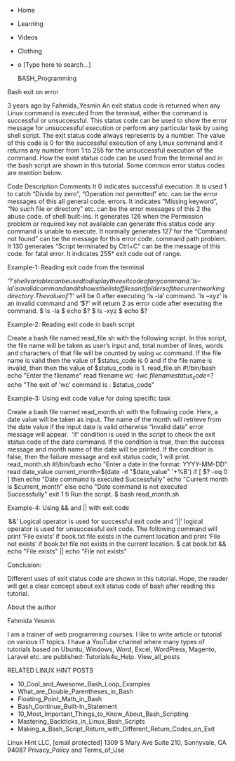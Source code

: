 





















































* Home
* Learning
* Videos
* Clothing
*
  o [Type here to search...]


   BASH_Programming


Bash exit on error

3 years ago
by Fahmida_Yesmin
An exit status code is returned when any Linux command is executed from the
terminal, either the command is successful or unsuccessful. This status code
can be used to show the error message for unsuccessful execution or perform any
particular task by using shell script. The exit status code always represents
by a number. The value of this code is 0 for the successful execution of any
Linux command and it returns any number from 1 to 255 for the unsuccessful
execution of the command. How the exist status code can be used from the
terminal and in the bash script are shown in this tutorial.
Some common error status codes are mention below.

Code Description Comments
     It
0    indicates
     successful
     execution.
     It is used
1    to catch    “Divide by zero”, “Operation not permitted” etc. can be the error messages of this
     all general code.
     errors.
     It
     indicates   “Missing keyword”, “No such file or directory” etc. can be the error messages of this
2    the abuse   code.
     of shell
     built-ins.
     It
     generates
126  when the    Permission problem or required key not available can generate this status code
     any command
     is unable
     to execute.
     It normally
     generates
127  for the     “Command not found” can be the message for this error code.
     command
     path
     problem.
     It
130  generates   “Script terminated by Ctrl+C” can be the message of this code.
     for fatal
     error.
     It
     indicates
255* exit code
     out of
     range.


Example-1: Reading exit code from the terminal

‘$?’ shell variable can be used to display the exit code of any command. ‘ls
–la’ is a valid command and it shows the list of files and folders of the
current working directory. The value of ‘$?’ will be 0 after executing ‘ls -la’
command. ‘ls –xyz’ is an invalid command and ‘$?’ will return 2 as error code
after executing the command.
$ ls -la
$ echo $?
$ ls -xyz
$ echo $?

Example-2: Reading exit code in bash script

Create a bash file named read_file.sh with the following script. In this
script, the file name will be taken as user’s input and, total number of lines,
words and characters of that file will be counted by using `wc` command. If the
file name is valid then the value of $status_code is 0 and if the file name is
invalid, then then the value of $status_code is 1.
read_file.sh
#!/bin/bash
echo "Enter the filename"
read filename
wc -lwc $filename
status_code=$?
echo "The exit of ‘wc’ command is : $status_code"

Example-3: Using exit code value for doing specific task

Create a bash file named read_month.sh with the following code. Here, a date
value will be taken as input. The name of the month will retrieve from the date
value if the input date is valid otherwise “invalid date” error message will
appear.  ‘if’ condition is used in the script to check the exit status code of
the date command. If the condition is true, then the success message and month
name of the date will be printed. If the condition is false, then the failure
message and exit status code, 1 will print.
read_month.sh
#!/bin/bash
echo "Enter a date in the format: YYYY-MM-DD"
read date_value
current_month=$(date -d "$date_value" '+%B')
if [ $? -eq 0 ]
then
echo "Date command is executed Successfully"
echo "Current month is $current_month"
else
echo "Date command is not executed Successfully"
exit 1
fi
Run the script.
$ bash read_month.sh

Example-4: Using && and || with exit code

‘&&’ Logical operator is used for successful exit code and ‘||’ logical
operator is used for unsuccessful exit code. The following command will print
‘File exists’ if book.txt file exists in the current location and print ‘File
not exists’ if book.txt file not exists in the current location.
$ cat book.txt && echo "File exists" || echo "File not exists"

Conclusion:

Different uses of exit status code are shown in this tutorial. Hope, the reader
will get a clear concept about exit status code of bash after reading this
tutorial.


About the author


Fahmida Yesmin

I am a trainer of web programming courses. I like to write article or tutorial
on various IT topics. I have a YouTube channel where many types of tutorials
based on Ubuntu, Windows, Word, Excel, WordPress, Magento, Laravel etc. are
published: Tutorials4u_Help.
View_all_posts

RELATED LINUX HINT POSTS


* 10_Cool_and_Awesome_Bash_Loop_Examples
* What_are_Double_Parentheses_in_Bash
* Floating_Point_Math_in_Bash
* Bash_Continue_Built-In_Statement
* 10_Most_Important_Things_to_Know_About_Bash_Scripting
* Mastering_Backticks_in_Linux_Bash_Scripts
* Making_a_Bash_Script_Return_with_Different_Return_Codes_on_Exit

Linux Hint LLC, [email protected]
1309 S Mary Ave Suite 210, Sunnyvale, CA 94087
 Privacy_Policy and Terms_of_Use
